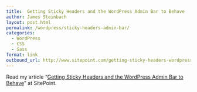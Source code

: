 ```yaml
---
title:  Getting Sticky Headers and the WordPress Admin Bar to Behave
author: James Steinbach
layout: post.html
permalink: /wordpress/sticky-headers-admin-bar/
categories:
  - WordPress
  - CSS
  - Sass
format: link
outbound_url: http://www.sitepoint.com/getting-sticky-headers-wordpress-admin-bar-behave/
---
```

Read my article &#8220;<a href="http://www.sitepoint.com/getting-sticky-headers-wordpress-admin-bar-behave/" title="Getting Sticky Headers and the WordPress Admin Bar to Behave" target="_blank">Getting Sticky Headers and the WordPress Admin Bar to Behave</a>&#8221; at SitePoint.
